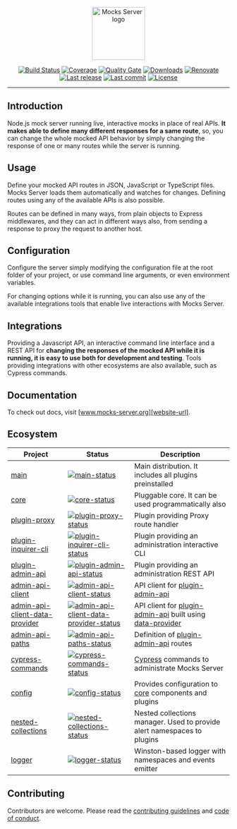 <p align="center"><a href="https://www.mocks-server.org" target="_blank" rel="noopener noreferrer"><img width="120" src="https://www.mocks-server.org/img/logo_120.png" alt="Mocks Server logo"></a></p>

<p align="center">
  <a href="https://github.com/mocks-server/main/actions?query=workflow%3Abuild+branch%3Amaster"><img src="https://github.com/mocks-server/main/workflows/build/badge.svg?branch=master" alt="Build Status"></a>
  <a href="https://codecov.io/gh/mocks-server/main"><img src="https://codecov.io/gh/mocks-server/main/branch/master/graph/badge.svg?token=2S8ZR55AJV" alt="Coverage"></a>
  <a href="https://sonarcloud.io/project/overview?id=mocks-server_main"><img src="https://sonarcloud.io/api/project_badges/measure?project=mocks-server_main&metric=alert_status" alt="Quality Gate"></a>
  <a href="https://www.npmjs.com/package/@mocks-server/main"><img src="https://img.shields.io/npm/dm/@mocks-server/main.svg" alt="Downloads"></a>
  <a href="https://renovatebot.com"><img src="https://img.shields.io/badge/renovate-enabled-brightgreen.svg" alt="Renovate"></a>
  <a href="https://github.com/mocks-server/main/releases"><img src="https://img.shields.io/github/release-date/mocks-server/main.svg" alt="Last release"></a>
  <a href="https://github.com/mocks-server/main/commits"><img src="https://img.shields.io/github/last-commit/mocks-server/main.svg" alt="Last commit"></a>
  <a href="https://github.com/mocks-server/main/blob/master/LICENSE"><img src="https://img.shields.io/npm/l/@mocks-server/main.svg" alt="License"></a>
</p>

---

## Introduction

Node.js mock server running live, interactive mocks in place of real APIs. __It makes able to define many different responses for a same route__, so, you can change the whole mocked API behavior by simply changing the response of one or many routes while the server is running.

## Usage

Define your mocked API routes in JSON, JavaScript or TypeScript files. Mocks Server loads them automatically and watches for changes. Defining routes using any of the available APIs is also possible.

Routes can be defined in many ways, from plain objects to Express middlewares, and they can act in different ways also, from sending a response to proxy the request to another host.

## Configuration

Configure the server simply modifying the configuration file at the root folder of your project, or use command line arguments, or even environment variables.

For changing options while it is running, you can also use any of the available integrations tools that enable live interactions with Mocks Server.

## Integrations

Providing a Javascript API, an interactive command line interface and a REST API for __changing the responses of the mocked API while it is running, it is easy to use both for development and testing__. Tools providing integrations with other ecosystems are also available, such as Cypress commands.

## Documentation

To check out docs, visit [www.mocks-server.org][website-url].

## Ecosystem

| Project | Status | Description |
| --- | --- | --- |
| [main] | [![main-status]][main-package] | Main distribution. It includes all plugins preinstalled |
| [core] | [![core-status]][core-package] | Pluggable core. It can be used programmatically also |
| [plugin-proxy] | [![plugin-proxy-status]][plugin-proxy-package] | Plugin providing Proxy route handler |
| [plugin-inquirer-cli] | [![plugin-inquirer-cli-status]][plugin-inquirer-cli-package] | Plugin providing an administration interactive CLI |
| [plugin-admin-api] | [![plugin-admin-api-status]][plugin-admin-api-package] | Plugin providing an administration REST API |
| [admin-api-client] | [![admin-api-client-status]][admin-api-client-package] | API client for [plugin-admin-api] |
| [admin-api-client-data-provider] | [![admin-api-client-data-provider-status]][admin-api-client-data-provider-package] | API client for [plugin-admin-api] built using [data-provider] |
| [admin-api-paths] | [![admin-api-paths-status]][admin-api-paths-package] | Definition of [plugin-admin-api] routes |
| [cypress-commands] | [![cypress-commands-status]][cypress-commands-package] | [Cypress][cypress] commands to administrate Mocks Server |
| [config] | [![config-status]][config-package] | Provides configuration to [core][core] components and plugins |
| [nested-collections] | [![nested-collections-status]][nested-collections-package] | Nested collections manager. Used to provide alert namespaces to plugins |
| [logger] | [![logger-status]][logger-package] | Winston-based logger with namespaces and events emitter |

## Contributing

Contributors are welcome.
Please read the [contributing guidelines](.github/CONTRIBUTING.md) and [code of conduct](.github/CODE_OF_CONDUCT.md).

[main]: https://github.com/mocks-server/main/tree/master/packages/main
[main-status]: https://img.shields.io/npm/v/@mocks-server/main.svg
[main-package]: https://npmjs.com/package/@mocks-server/main

[core]: https://github.com/mocks-server/main/tree/master/packages/core
[core-status]: https://img.shields.io/npm/v/@mocks-server/core.svg
[core-package]: https://npmjs.com/package/@mocks-server/core

[plugin-proxy]: https://github.com/mocks-server/main/tree/master/packages/plugin-proxy
[plugin-proxy-status]: https://img.shields.io/npm/v/@mocks-server/plugin-proxy.svg
[plugin-proxy-package]: https://npmjs.com/package/@mocks-server/plugin-proxy

[plugin-inquirer-cli]: https://github.com/mocks-server/main/tree/master/packages/plugin-inquirer-cli
[plugin-inquirer-cli-status]: https://img.shields.io/npm/v/@mocks-server/plugin-inquirer-cli.svg
[plugin-inquirer-cli-package]: https://npmjs.com/package/@mocks-server/plugin-inquirer-cli

[plugin-admin-api]: https://github.com/mocks-server/main/tree/master/packages/plugin-admin-api
[plugin-admin-api-status]: https://img.shields.io/npm/v/@mocks-server/plugin-admin-api.svg
[plugin-admin-api-package]: https://npmjs.com/package/@mocks-server/plugin-admin-api

[admin-api-client]: https://github.com/mocks-server/main/tree/master/packages/admin-api-client
[admin-api-client-status]: https://img.shields.io/npm/v/@mocks-server/admin-api-client.svg
[admin-api-client-package]: https://npmjs.com/package/@mocks-server/admin-api-client

[admin-api-client-data-provider]: https://github.com/mocks-server/main/tree/master/packages/admin-api-client-data-provider
[admin-api-client-data-provider-status]: https://img.shields.io/npm/v/@mocks-server/admin-api-client-data-provider.svg
[admin-api-client-data-provider-package]: https://npmjs.com/package/@mocks-server/admin-api-client-data-provider

[admin-api-paths]: https://github.com/mocks-server/main/tree/master/packages/admin-api-paths
[admin-api-paths-status]: https://img.shields.io/npm/v/@mocks-server/admin-api-paths.svg
[admin-api-paths-package]: https://npmjs.com/package/@mocks-server/admin-api-paths

[cypress-commands]: https://github.com/mocks-server/main/tree/master/packages/cypress-commands
[cypress-commands-status]: https://img.shields.io/npm/v/@mocks-server/cypress-commands.svg
[cypress-commands-package]: https://npmjs.com/package/@mocks-server/cypress-commands

[config]: https://github.com/mocks-server/main/tree/master/packages/config
[config-status]: https://img.shields.io/npm/v/@mocks-server/config.svg
[config-package]: https://npmjs.com/package/@mocks-server/config

[nested-collections]: https://github.com/mocks-server/main/tree/master/packages/nested-collections
[nested-collections-status]: https://img.shields.io/npm/v/@mocks-server/nested-collections.svg
[nested-collections-package]: https://npmjs.com/package/@mocks-server/nested-collections

[logger]: https://github.com/mocks-server/main/tree/master/packages/logger
[logger-status]: https://img.shields.io/npm/v/@mocks-server/logger.svg
[logger-package]: https://npmjs.com/package/@mocks-server/logger

[website-url]: https://www.mocks-server.org
[data-provider]: https://www.data-provider.org
[cypress]: https://www.cypress.io/
